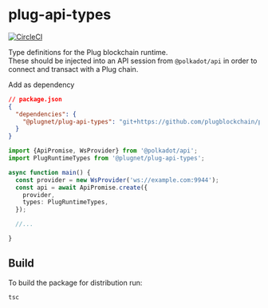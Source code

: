 # plug-api-types
[![CircleCI](https://circleci.com/gh/plugblockchain/plug-api-types.svg?style=svg)](https://circleci.com/gh/plugblockchain/plug-api-types)

Type definitions for the Plug blockchain runtime.  
These should be injected into an API session from `@polkadot/api` in order to connect and transact with
a Plug chain.

Add as dependency
```json
// package.json
{ 
  "dependencies": {
    "@plugnet/plug-api-types": "git+https://github.com/plugblockchain/plug-api-types.git#1.0.0-rc2"
  }
}
```

```ts
import {ApiPromise, WsProvider} from '@polkadot/api';
import PlugRuntimeTypes from '@plugnet/plug-api-types';

async function main() {
  const provider = new WsProvider('ws://example.com:9944');
  const api = await ApiPromise.create({ 
    provider,
    types: PlugRuntimeTypes,
  });

  //...

}
```

## Build
To build the package for distribution run:
```
tsc
```

